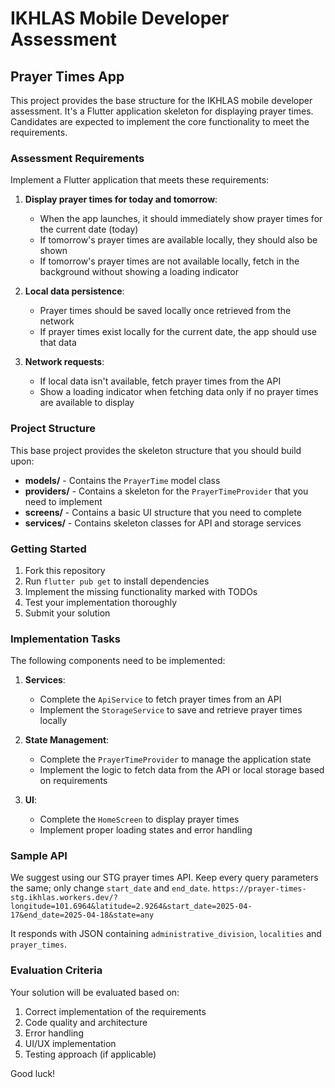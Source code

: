 # IKHLAS Mobile Developer Assessment

## Prayer Times App

This project provides the base structure for the IKHLAS mobile developer assessment. It's a Flutter application skeleton for displaying prayer times. Candidates are expected to implement the core functionality to meet the requirements.

### Assessment Requirements

Implement a Flutter application that meets these requirements:

1. **Display prayer times for today and tomorrow**:
   - When the app launches, it should immediately show prayer times for the current date (today)
   - If tomorrow's prayer times are available locally, they should also be shown
   - If tomorrow's prayer times are not available locally, fetch in the background without showing a loading indicator

2. **Local data persistence**:
   - Prayer times should be saved locally once retrieved from the network
   - If prayer times exist locally for the current date, the app should use that data

3. **Network requests**:
   - If local data isn't available, fetch prayer times from the API
   - Show a loading indicator when fetching data only if no prayer times are available to display

### Project Structure

This base project provides the skeleton structure that you should build upon:

- **models/** - Contains the `PrayerTime` model class
- **providers/** - Contains a skeleton for the `PrayerTimeProvider` that you need to implement
- **screens/** - Contains a basic UI structure that you need to complete
- **services/** - Contains skeleton classes for API and storage services

### Getting Started

1. Fork this repository
2. Run `flutter pub get` to install dependencies
3. Implement the missing functionality marked with TODOs
4. Test your implementation thoroughly
5. Submit your solution

### Implementation Tasks

The following components need to be implemented:

1. **Services**:
   - Complete the `ApiService` to fetch prayer times from an API
   - Implement the `StorageService` to save and retrieve prayer times locally

2. **State Management**:
   - Complete the `PrayerTimeProvider` to manage the application state
   - Implement the logic to fetch data from the API or local storage based on requirements

3. **UI**:
   - Complete the `HomeScreen` to display prayer times
   - Implement proper loading states and error handling

### Sample API
We suggest using our STG prayer times API. Keep every query parameters the same; only change `start_date` and `end_date`.
`https://prayer-times-stg.ikhlas.workers.dev/?longitude=101.6964&latitude=2.9264&start_date=2025-04-17&end_date=2025-04-18&state=any`

It responds with JSON containing `administrative_division`, `localities` and `prayer_times`.

### Evaluation Criteria

Your solution will be evaluated based on:

1. Correct implementation of the requirements
2. Code quality and architecture
3. Error handling
4. UI/UX implementation
5. Testing approach (if applicable)

Good luck!
